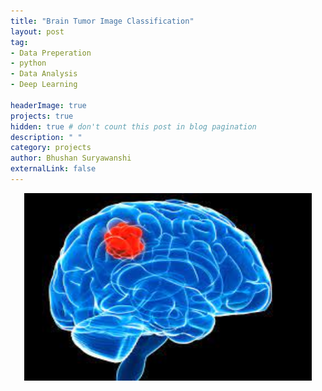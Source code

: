 ```yaml
---
title: "Brain Tumor Image Classification"
layout: post
tag: 
- Data Preperation 
- python
- Data Analysis
- Deep Learning

headerImage: true
projects: true
hidden: true # don't count this post in blog pagination
description: " "
category: projects
author: Bhushan Suryawanshi 
externalLink: false
---
```


<p align="center">
  <img width="460" height="300" src="/assets/images/brain_tumor.jpg">
</p>

